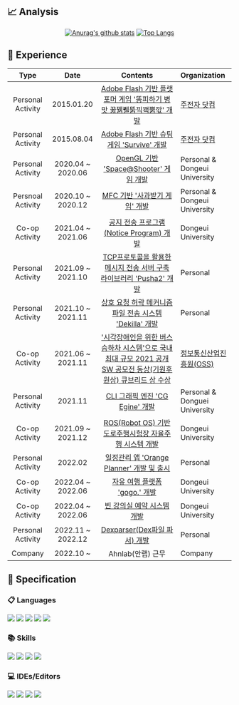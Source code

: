 ## 📈 Analysis
<div align=center>
 <div>
  
  [![Anurag's github stats](https://github-readme-stats.vercel.app/api?username=shpusan001)](https://github.com/anuraghazra/github-readme-stats)
  [![Top Langs](https://github-readme-stats.vercel.app/api/top-langs/?username=shpusan001&layout=compact)](https://github.com/anuraghazra/github-readme-stats)
  </div>
</div>



## 📆 Experience

|        Type         |          Date           |                           Contents                           | Organization                                                  |
| :-----------------: | :---------------------: | :----------------------------------------------------------: | :----------------------------------------------------------- |
Personal Activity | 2015.01.20 | [Adobe Flash 기반 플랫포머 게임 '똥피하기 병맛 꿇꿹뷀뚥끽꽥뿕깏' 개발](https://www.youtube.com/watch?v=DdjI4vOM1e8) | [주전자 닷컴](http://www.zuzunza.com/wroom.html?writer=shpusan001) |
Personal Activity | 2015.08.04 | [Adobe Flash 기반 슈팅게임 'Survive' 개발](https://youtu.be/WS0r1CpnLkM) |[주전자 닷컴](http://www.zuzunza.com/wroom.html?writer=shpusan001)|
|Personal Activity|2020.04 ~ 2020.06 | [OpenGL 기반 'Space@Shooter' 게임 개발](https://github.com/shpusan001/SpaceShooter) | Personal & Dongeui University |
Persnoal Activity | 2020.10 ~ 2020.12 | [MFC 기반 '사과받기 게임' 개발](https://github.com/shpusan001/AppleSaveGame) | Personal & Dongeui University
Co-op Activity | 2021.04 ~ 2021.06 | [공지 전송 프로그램(Notice Program) 개발](https://github.com/shpusan001/NoticeProgram) | Dongeui University
Personal Activity| 2021.09 ~ 2021.10 | [TCP프로토콜을 활용한 메시지 전송 서버 구축 라이브러리 'Pusha2' 개발](https://github.com/shpusan001/Pusha2)|Personal |
Personal Activity | 2021.10 ~ 2021.11 | [상호 요청 허락 메커니즘 파일 전송 시스템 'Dekilla' 개발](https://github.com/shpusan001/Dekilla) |Personal
| Co-op Activity | 2021.06 ~</br>2021.11 | ['시각장애인을 위한 버스 승하차 시스템'으로 국내 최대 규모 2021 공개 SW 공모전 동상(기원후원상) 큐브리드 상 수상](https://github.com/shpusan001/Everyone-Tayo) | [정보통신산업진흥원(OSS)](https://www.oss.kr/dev_competition_activities/show/1410e6c2-8939-4806-8e81-16058edba58b?page=2) |
| Personal Activity | 2021.11 | [CLI 그래픽 엔진 'CG Egine' 개발](https://github.com/shpusan001/CGEngie) | Personal & Donguei University |
| Co-op Activity |        2021.09 ~ 2021.12| [ROS(Robot OS) 기반 도로주행시험장 자율주행 시스템 개발](https://github.com/shpusan001/Autonomous-driving-system)| Dongeui University |
Personal Activity | 2022.02 | [일정관리 앱 'Orange Planner' 개발 및 출시](https://play.google.com/store/apps/details?id=app.orangeplanner.myapplication) | Personal |
Co-op Activity | 2022.04 ~ 2022.06 | [자유 여행 플랫폼 'gogo.' 개발](https://github.com/shpusan001/FreeTraveler) | Dongeui University |
Co-op Activity | 2022.04 ~ 2022.06 | [빈 강의실 예약 시스템 개발](https://github.com/shpusan001/LabBookingSystem) | Dongeui University |
Personal Activity | 2022.11 ~ 2022.12 | [Dexparser(Dex파일 파서) 개발](https://github.com/shpusan001/dexparser) | Personal |
Company | 2022.10 ~ | Ahnlab(안랩) 근무 | Company |



  
## :page_with_curl: Specification  
  
### 📋 Languages

<p align="left">
  <img src="https://img.shields.io/badge/c++-%2300599C.svg?style=for-the-badge&logo=c%2B%2B&logoColor=white">
  <img src="https://img.shields.io/badge/java-%23ED8B00.svg?style=for-the-badge&logo=java&logoColor=white">
  <img src="https://img.shields.io/badge/kotlin-%230095D5.svg?style=for-the-badge&logo=kotlin&logoColor=white">
  <img src="https://img.shields.io/badge/python-3670A0?style=for-the-badge&logo=python&logoColor=ffdd54">
  <img src="https://img.shields.io/badge/c%23-%23239120.svg?style=for-the-badge&logo=c-sharp&logoColor=white">
</p>

### 📚 Skills
<p align="left">
  <img src="https://img.shields.io/badge/spring-%236DB33F.svg?style=for-the-badge&logo=spring&logoColor=white">
  <img src="https://img.shields.io/badge/Android-3DDC84?style=for-the-badge&logo=android&logoColor=white">
  <img src="https://img.shields.io/badge/react-%2320232a.svg?style=for-the-badge&logo=react&logoColor=%2361DAFB">
  <img src="https://img.shields.io/badge/Thymeleaf-%23005C0F.svg?style=for-the-badge&logo=Thymeleaf&logoColor=white">
</p>

### 💻 IDEs/Editors
<p align="left">
  <img src="https://img.shields.io/badge/IntelliJIDEA-000000.svg?style=for-the-badge&logo=intellij-idea&logoColor=white">
  <img src="https://img.shields.io/badge/Android%20Studio-3DDC84.svg?style=for-the-badge&logo=android-studio&logoColor=white">
  <img src="https://img.shields.io/badge/Visual%20Studio-5C2D91.svg?style=for-the-badge&logo=visual-studio&logoColor=white">
  <img src="https://img.shields.io/badge/Visual%20Studio%20Code-0078d7.svg?style=for-the-badge&logo=visual-studio-code&logoColor=white">
</p>

  
 
